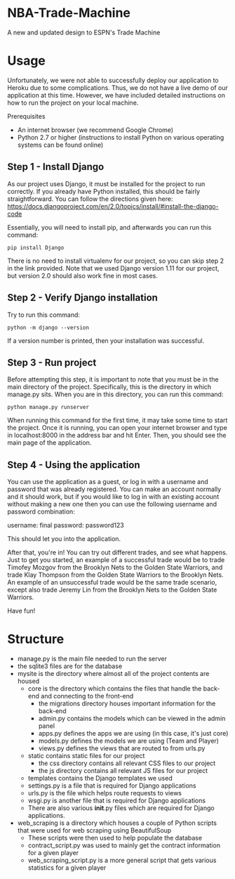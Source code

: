 # NBA-Trade-Machine
A new and updated design to ESPN's Trade Machine

# Usage
Unfortunately, we were not able to successfully deploy our application to Heroku due to some complications. Thus, we do not have a live demo of our application at this time. However, we have included detailed instructions on how to run the project on your local machine.

Prerequisites

- An internet browser (we recommend Google Chrome)
- Python 2.7 or higher (instructions to install Python on various operating systems can be found online)

## Step 1 - Install Django

As our project uses Django, it must be installed for the project to run correctly. If you already have Python installed, this should be fairly straightforward. You can follow the directions given here: https://docs.djangoproject.com/en/2.0/topics/install/#install-the-django-code

Essentially, you will need to install pip, and afterwards you can run this command:

```
pip install Django
```

There is no need to install virtualenv for our project, so you can skip step 2 in the link provided. Note that we used Django version 1.11 for our project, but version 2.0 should also work fine in most cases.

## Step 2 - Verify Django installation

Try to run this command:

```
python -m django --version
```

If a version number is printed, then your installation was successful.

## Step 3 - Run project

Before attempting this step, it is important to note that you must be in the main directory of the project. Specifically, this is the directory in which manage.py sits. When you are in this directory, you can run this command:

```
python manage.py runserver
```

When running this command for the first time, it may take some time to start the project. Once it is running, you can open your internet browser and type in localhost:8000 in the address bar and hit Enter. Then, you should see the main page of the application.

## Step 4 - Using the application

You can use the application as a guest, or log in with a username and password that was already registered. You can make an account normally and it should work, but if you would like to log in with an existing account without making a new one then you can use the following username and password combination:

username: final
password: password123

This should let you into the application.

After that, you're in! You can try out different trades, and see what happens. Just to get you started, an example of a successful trade would be to trade Timofey Mozgov from the Brooklyn Nets to the Golden State Warriors, and trade Klay Thompson from the Golden State Warriors to the Brooklyn Nets. An example of an unsuccessful trade would be the same trade scenario, except also trade Jeremy Lin from the Brooklyn Nets to the Golden State Warriors.

Have fun!

# Structure
- manage.py is the main file needed to run the server
- the sqlite3 files are for the database
- mysite is the directory where almost all of the project contents are housed
	- core is the directory which contains the files that handle the back-end and connecting to the front-end
		- the migrations directory houses important information for the back-end
		- admin.py contains the models which can be viewed in the admin panel
		- apps.py defines the apps we are using (in this case, it's just core)
		- models.py defines the models we are using (Team and Player)
		- views.py defines the views that are routed to from urls.py
	- static contains static files for our project
		- the css directory contains all relevant CSS files to our project
		- the js directory contains all relevant JS files for our project
	- templates contains the Django templates we used
	- settings.py is a file that is required for Django applications
	- urls.py is the file which helps route requests to views
	- wsgi.py is another file that is required for Django applications
	- There are also various __init__.py files which are required for Django applications.
- web_scraping is a directory which houses a couple of Python scripts that were used for web scraping using BeautifulSoup
	- These scripts were then used to help populate the database
	- contract_script.py was used to mainly get the contract information for a given player
	- web_scraping_script.py is a more general script that gets various statistics for a given player